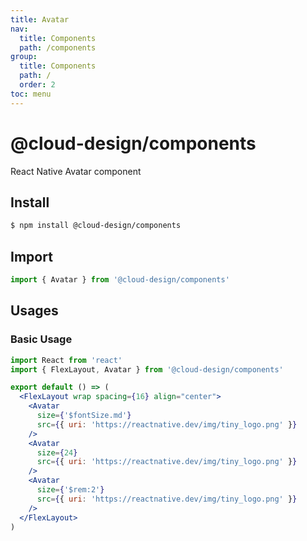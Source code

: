 ```yaml
---
title: Avatar
nav:
  title: Components
  path: /components
group:
  title: Components
  path: /
  order: 2
toc: menu
---
```


# @cloud-design/components

React Native Avatar component

## Install

```sh
$ npm install @cloud-design/components
```

## Import

```js
import { Avatar } from '@cloud-design/components'
```

## Usages

### Basic Usage

```jsx
import React from 'react'
import { FlexLayout, Avatar } from '@cloud-design/components'

export default () => (
  <FlexLayout wrap spacing={16} align="center">
    <Avatar
      size={'$fontSize.md'}
      src={{ uri: 'https://reactnative.dev/img/tiny_logo.png' }}
    />
    <Avatar
      size={24}
      src={{ uri: 'https://reactnative.dev/img/tiny_logo.png' }}
    />
    <Avatar
      size={'$rem:2'}
      src={{ uri: 'https://reactnative.dev/img/tiny_logo.png' }}
    />
  </FlexLayout>
)
```
